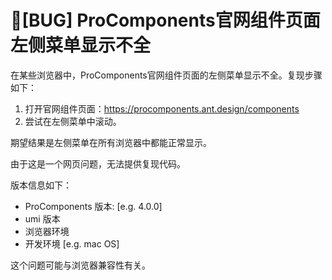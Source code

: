 # 🐛[BUG] ProComponents官网组件页面左侧菜单显示不全

在某些浏览器中，ProComponents官网组件页面的左侧菜单显示不全。复现步骤如下：

1. 打开官网组件页面：https://procomponents.ant.design/components
2. 尝试在左侧菜单中滚动。

期望结果是左侧菜单在所有浏览器中都能正常显示。

由于这是一个网页问题，无法提供复现代码。

版本信息如下：

- ProComponents 版本: [e.g. 4.0.0]
- umi 版本
- 浏览器环境
- 开发环境 [e.g. mac OS]

这个问题可能与浏览器兼容性有关。
